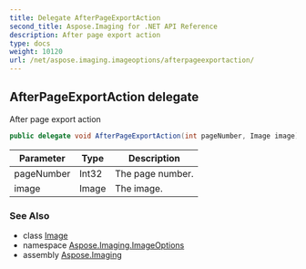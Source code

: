 ```yaml
---
title: Delegate AfterPageExportAction
second_title: Aspose.Imaging for .NET API Reference
description: After page export action
type: docs
weight: 10120
url: /net/aspose.imaging.imageoptions/afterpageexportaction/
---
```

## AfterPageExportAction delegate

After page export action

```csharp
public delegate void AfterPageExportAction(int pageNumber, Image image);
```

| Parameter | Type | Description |
| --- | --- | --- |
| pageNumber | Int32 | The page number. |
| image | Image | The image. |

### See Also

* class [Image](../../aspose.imaging/image/)
* namespace [Aspose.Imaging.ImageOptions](../../aspose.imaging.imageoptions/)
* assembly [Aspose.Imaging](../../)


